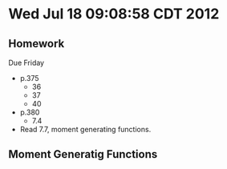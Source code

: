# Wed Jul 18 09:08:58 CDT 2012

## Homework
Due Friday 
* p.375
  * 36
  * 37
  * 40
* p.380
  * 7.4
* Read 7.7, moment generating functions.


## Moment Generatig Functions